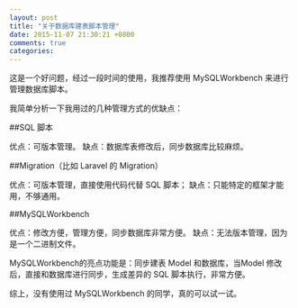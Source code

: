 ```yaml
---
layout: post
title: "关于数据库建表脚本管理"
date: 2015-11-07 21:30:21 +0800
comments: true
categories: 
---
```


这是一个好问题，经过一段时间的使用，我推荐使用 MySQLWorkbench 来进行管理数据库脚本。

我简单分析一下我用过的几种管理方式的优缺点：

##SQL 脚本

优点：可版本管理。
缺点：数据库表修改后，同步数据库比较麻烦。

##Migration（比如 Laravel 的 Migration）

优点：可版本管理，直接使用代码代替 SQL 脚本；
缺点：只能特定的框架才能用，不够通用。

##MySQLWorkbench

优点：修改方便，管理方便，同步数据库非常方便。
缺点：无法版本管理，因为是一个二进制文件。

MySQLWorkbench的亮点功能是：同步建表 Model 和数据库，当Model 修改后，直接和数据库进行同步，生成差异的 SQL 脚本执行，非常方便。


综上，没有使用过 MySQLWorkbench 的同学，真的可以试一试。
